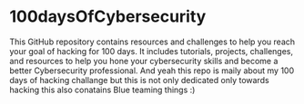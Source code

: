 # 100daysOfCybersecurity
This GitHub repository contains resources and challenges to help you reach your goal of hacking for 100 days. It includes tutorials, projects, challenges, and resources to help you hone your cybersecurity skills and become a better Cybersecurity professional. And yeah this repo is maily about my 100 days of hacking challange but this is not only dedicated only towards hacking this also conatains Blue teaming things :) 



